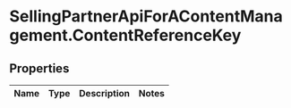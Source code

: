 # SellingPartnerApiForAContentManagement.ContentReferenceKey

## Properties
Name | Type | Description | Notes
------------ | ------------- | ------------- | -------------


